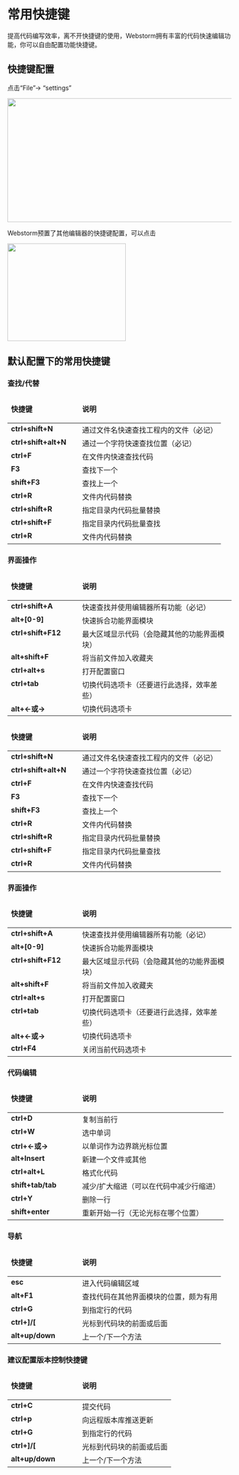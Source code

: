 # 常用快捷键

<p>提高代码编写效率，离不开快捷键的使用，Webstorm拥有丰富的代码快速编辑功能，你可以自由配置功能快捷键。</p>
<h2>快捷键配置</h2>
<p>点击“File”-&gt; “settings”</p>
<p><a href="http://www.36ria.com/5700/%e6%88%aa%e5%9b%be00-3" rel="attachment wp-att-5743"><img src="http://www.36ria.com/wp-content/uploads/2012/10/截图00.png" alt="" title="截图00" width="641" height="278" class="alignnone size-full wp-image-5743"></a></p>
<p>Webstorm预置了其他编辑器的快捷键配置，可以点击</p>
<p><a href="http://www.36ria.com/5700/keymaps" rel="attachment wp-att-5744"><img src="http://www.36ria.com/wp-content/uploads/2012/10/keymaps.png" alt="" title="keymaps" width="266" height="219" class="alignnone size-full wp-image-5744"></a></p>
<h2>默认配置下的常用快捷键</h2>
<h3>查找/代替</h3>
<table border="0" cellspacing="0" cellpadding="0" class="tab1">
    <colgroup>
        <col width="160">
        <col>
    </colgroup>
    <thead>
    <tr>
        <td valign="top">
            <p><strong>快捷键</strong></p>
        </td>
        <td valign="top">
            <p><strong>说明</strong></p>
        </td>
    </tr>
    </thead>
    <tbody>
    <tr>
        <td valign="top"><strong>ctrl+shift+N</strong></td>
        <td valign="top">通过文件名快速查找工程内的文件（必记）</td>
    </tr>
    <tr>
        <td valign="top"><strong>ctrl+shift+alt+N</strong></td>
        <td valign="top">通过一个字符快速查找位置（必记）</td>
    </tr>
    <tr>
        <td valign="top"><strong>ctrl+F</strong></td>
        <td valign="top">在文件内快速查找代码</td>
    </tr>
    <tr>
        <td valign="top"><strong>F3</strong></td>
        <td valign="top">查找下一个</td>
    </tr>
    <tr>
        <td valign="top"><strong>shift+F3</strong></td>
        <td valign="top">查找上一个</td>
    </tr>
    <tr>
        <td valign="top"><strong>ctrl+R</strong></td>
        <td valign="top">文件内代码替换</td>
    </tr>
    <tr>
        <td valign="top"><strong>ctrl+shift+R</strong></td>
        <td valign="top">指定目录内代码批量替换</td>
    </tr>
    <tr>
        <td valign="top"><strong>ctrl+shift+F</strong></td>
        <td valign="top">指定目录内代码批量查找</td>
    </tr>
    <tr>
        <td valign="top"><strong>ctrl+R</strong></td>
        <td valign="top">文件内代码替换</td>
    </tr>
    </tbody>
</table>
<h3>界面操作</h3>
<table border="0" cellspacing="0" cellpadding="0" class="tab1">
    <colgroup>
        <col width="160">
        <col>
    </colgroup>
    <thead>
    <tr>
        <td valign="top">
            <p><strong>快捷键</strong></p>
        </td>
        <td valign="top">
            <p><strong>说明</strong></p>
        </td>
    </tr>
    </thead>
    <tbody>
    <tr>
        <td valign="top"><strong>ctrl+shift+A</strong></td>
        <td valign="top">快速查找并使用编辑器所有功能（必记）</td>
    </tr>
    <tr>
        <td valign="top"><strong>alt+[0-9]</strong></td>
        <td valign="top">快速拆合功能界面模块</td>
    </tr>
    <tr>
        <td valign="top"><strong>ctrl+shift+F12</strong></td>
        <td valign="top">最大区域显示代码（会隐藏其他的功能界面模块）</td>
    </tr>
    <tr>
        <td valign="top"><strong>alt+shift+F</strong></td>
        <td valign="top">将当前文件加入收藏夹</td>
    </tr>
    <tr>
        <td valign="top"><strong>ctrl+alt+s</strong></td>
        <td valign="top">打开配置窗口</td>
    </tr>
    <tr>
        <td valign="top"><strong>ctrl+tab</strong></td>
        <td valign="top">切换代码选项卡（还要进行此选择，效率差些）</td>
    </tr>
    <tr>
        <td valign="top"><strong>alt+&lt;-或-&gt;</strong></td>
        <td valign="top">切换代码选项卡</td>
    </tr>
    </tbody>
</table>
<table border="0" cellspacing="0" cellpadding="0" class="tab1">
    <colgroup>
        <col width="160">
        <col>
    </colgroup>
    <thead>
    <tr>
        <td valign="top">
            <p><strong>快捷键</strong></p>
        </td>
        <td valign="top">
            <p><strong>说明</strong></p>
        </td>
    </tr>
    </thead>
    <tbody>
    <tr>
        <td valign="top"><strong>ctrl+shift+N</strong></td>
        <td valign="top">通过文件名快速查找工程内的文件（必记）</td>
    </tr>
    <tr>
        <td valign="top"><strong>ctrl+shift+alt+N</strong></td>
        <td valign="top">通过一个字符快速查找位置（必记）</td>
    </tr>
    <tr>
        <td valign="top"><strong>ctrl+F</strong></td>
        <td valign="top">在文件内快速查找代码</td>
    </tr>
    <tr>
        <td valign="top"><strong>F3</strong></td>
        <td valign="top">查找下一个</td>
    </tr>
    <tr>
        <td valign="top"><strong>shift+F3</strong></td>
        <td valign="top">查找上一个</td>
    </tr>
    <tr>
        <td valign="top"><strong>ctrl+R</strong></td>
        <td valign="top">文件内代码替换</td>
    </tr>
    <tr>
        <td valign="top"><strong>ctrl+shift+R</strong></td>
        <td valign="top">指定目录内代码批量替换</td>
    </tr>
    <tr>
        <td valign="top"><strong>ctrl+shift+F</strong></td>
        <td valign="top">指定目录内代码批量查找</td>
    </tr>
    <tr>
        <td valign="top"><strong>ctrl+R</strong></td>
        <td valign="top">文件内代码替换</td>
    </tr>
    </tbody>
</table>
<h3>界面操作</h3>
<table border="0" cellspacing="0" cellpadding="0" class="tab1">
    <colgroup>
        <col width="160">
        <col>
    </colgroup>
    <thead>
    <tr>
        <td valign="top">
            <p><strong>快捷键</strong></p>
        </td>
        <td valign="top">
            <p><strong>说明</strong></p>
        </td>
    </tr>
    </thead>
    <tbody>
    <tr>
        <td valign="top"><strong>ctrl+shift+A</strong></td>
        <td valign="top">快速查找并使用编辑器所有功能（必记）</td>
    </tr>
    <tr>
        <td valign="top"><strong>alt+[0-9]</strong></td>
        <td valign="top">快速拆合功能界面模块</td>
    </tr>
    <tr>
        <td valign="top"><strong>ctrl+shift+F12</strong></td>
        <td valign="top">最大区域显示代码（会隐藏其他的功能界面模块）</td>
    </tr>
    <tr>
        <td valign="top"><strong>alt+shift+F</strong></td>
        <td valign="top">将当前文件加入收藏夹</td>
    </tr>
    <tr>
        <td valign="top"><strong>ctrl+alt+s</strong></td>
        <td valign="top">打开配置窗口</td>
    </tr>
    <tr>
        <td valign="top"><strong>ctrl+tab</strong></td>
        <td valign="top">切换代码选项卡（还要进行此选择，效率差些）</td>
    </tr>
    <tr>
        <td valign="top"><strong>alt+&lt;-或-&gt;</strong></td>
        <td valign="top">切换代码选项卡</td>
    </tr>
    <tr>
        <td valign="top"><strong>ctrl+F4</strong></td>
        <td valign="top">关闭当前代码选项卡</td>
    </tr>
    </tbody>
</table>
<h3>代码编辑</h3>
<table border="0" cellspacing="0" cellpadding="0" class="tab1">
    <colgroup>
        <col width="160">
        <col>
    </colgroup>
    <thead>
    <tr>
        <td valign="top">
            <p><strong>快捷键</strong></p>
        </td>
        <td valign="top">
            <p><strong>说明</strong></p>
        </td>
    </tr>
    </thead>
    <tbody>
    <tr>
        <td valign="top"><strong>ctrl+D</strong></td>
        <td valign="top">复制当前行</td>
    </tr>
    <tr>
        <td valign="top"><strong>ctrl+W</strong></td>
        <td valign="top">选中单词</td>
    </tr>
    <tr>
        <td valign="top"><strong>ctrl+&lt;-或-&gt;</strong></td>
        <td valign="top">以单词作为边界跳光标位置</td>
    </tr>
    <tr>
        <td valign="top"><strong>alt+Insert</strong></td>
        <td valign="top">新建一个文件或其他</td>
    </tr>
    <tr>
        <td valign="top"><strong>ctrl+alt+L</strong></td>
        <td valign="top">格式化代码</td>
    </tr>
    <tr>
        <td valign="top"><strong>shift+tab/tab</strong></td>
        <td valign="top">减少/扩大缩进（可以在代码中减少行缩进）</td>
    </tr>
    <tr>
        <td valign="top"><strong>ctrl+Y</strong></td>
        <td valign="top">删除一行</td>
    </tr>
    <tr>
        <td valign="top"><strong>shift+enter</strong></td>
        <td valign="top">重新开始一行（无论光标在哪个位置）</td>
    </tr>
    </tbody>
</table>
<h3>导航</h3>
<table border="0" cellspacing="0" cellpadding="0" class="tab1">
    <colgroup>
        <col width="160">
        <col>
    </colgroup>
    <thead>
    <tr>
        <td valign="top">
            <p><strong>快捷键</strong></p>
        </td>
        <td valign="top">
            <p><strong>说明</strong></p>
        </td>
    </tr>
    </thead>
    <tbody>
    <tr>
        <td valign="top"><strong>esc</strong></td>
        <td valign="top">进入代码编辑区域</td>
    </tr>
    <tr>
        <td valign="top"><strong>alt+F1</strong></td>
        <td valign="top">查找代码在其他界面模块的位置，颇为有用</td>
    </tr>
    <tr>
        <td valign="top"><strong>ctrl+G</strong></td>
        <td valign="top">到指定行的代码</td>
    </tr>
    <tr>
        <td valign="top"><strong>ctrl+]/[</strong></td>
        <td valign="top">光标到代码块的前面或后面</td>
    </tr>
    <tr>
        <td valign="top"><strong>alt+up/down</strong></td>
        <td valign="top">上一个/下一个方法</td>
    </tr>
    </tbody>
</table>
<h3>建议配置版本控制快捷键</h3>
<table border="0" cellspacing="0" cellpadding="0" class="tab1">
    <colgroup>
        <col width="160">
        <col>
    </colgroup>
    <thead>
    <tr>
        <td valign="top">
            <p><strong>快捷键</strong></p>
        </td>
        <td valign="top">
            <p><strong>说明</strong></p>
        </td>
    </tr>
    </thead>
    <tbody>
    <tr>
        <td valign="top"><strong>ctrl+C</strong></td>
        <td valign="top">提交代码</td>
    </tr>
    <tr>
        <td valign="top"><strong>ctrl+p</strong></td>
        <td valign="top">向远程版本库推送更新</td>
    </tr>
    <tr>
        <td valign="top"><strong>ctrl+G</strong></td>
        <td valign="top">到指定行的代码</td>
    </tr>
    <tr>
        <td valign="top"><strong>ctrl+]/[</strong></td>
        <td valign="top">光标到代码块的前面或后面</td>
    </tr>
    <tr>
        <td valign="top"><strong>alt+up/down</strong></td>
        <td valign="top">上一个/下一个方法</td>
    </tr>
    </tbody>
</table>
